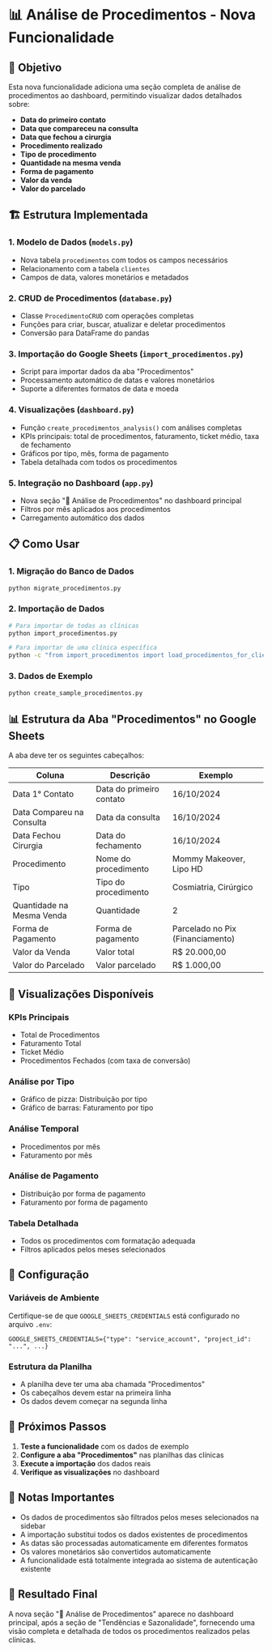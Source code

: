# 📊 Análise de Procedimentos - Nova Funcionalidade

## 🎯 Objetivo

Esta nova funcionalidade adiciona uma seção completa de análise de procedimentos ao dashboard, permitindo visualizar dados detalhados sobre:

- **Data do primeiro contato**
- **Data que compareceu na consulta**
- **Data que fechou a cirurgia**
- **Procedimento realizado**
- **Tipo de procedimento**
- **Quantidade na mesma venda**
- **Forma de pagamento**
- **Valor da venda**
- **Valor do parcelado**

## 🏗️ Estrutura Implementada

### 1. **Modelo de Dados** (`models.py`)

- Nova tabela `procedimentos` com todos os campos necessários
- Relacionamento com a tabela `clientes`
- Campos de data, valores monetários e metadados

### 2. **CRUD de Procedimentos** (`database.py`)

- Classe `ProcedimentoCRUD` com operações completas
- Funções para criar, buscar, atualizar e deletar procedimentos
- Conversão para DataFrame do pandas

### 3. **Importação do Google Sheets** (`import_procedimentos.py`)

- Script para importar dados da aba "Procedimentos"
- Processamento automático de datas e valores monetários
- Suporte a diferentes formatos de data e moeda

### 4. **Visualizações** (`dashboard.py`)

- Função `create_procedimentos_analysis()` com análises completas
- KPIs principais: total de procedimentos, faturamento, ticket médio, taxa de fechamento
- Gráficos por tipo, mês, forma de pagamento
- Tabela detalhada com todos os procedimentos

### 5. **Integração no Dashboard** (`app.py`)

- Nova seção "🏥 Análise de Procedimentos" no dashboard principal
- Filtros por mês aplicados aos procedimentos
- Carregamento automático dos dados

## 📋 Como Usar

### **1. Migração do Banco de Dados**

```bash
python migrate_procedimentos.py
```

### **2. Importação de Dados**

```bash
# Para importar de todas as clínicas
python import_procedimentos.py

# Para importar de uma clínica específica
python -c "from import_procedimentos import load_procedimentos_for_cliente; from database import cliente_crud; cliente = cliente_crud.get_all_clientes()[0]; load_procedimentos_for_cliente(cliente)"
```

### **3. Dados de Exemplo**

```bash
python create_sample_procedimentos.py
```

## 📊 Estrutura da Aba "Procedimentos" no Google Sheets

A aba deve ter os seguintes cabeçalhos:

| Coluna                    | Descrição                | Exemplo                          |
| ------------------------- | ------------------------ | -------------------------------- |
| Data 1° Contato           | Data do primeiro contato | 16/10/2024                       |
| Data Compareu na Consulta | Data da consulta         | 16/10/2024                       |
| Data Fechou Cirurgia      | Data do fechamento       | 16/10/2024                       |
| Procedimento              | Nome do procedimento     | Mommy Makeover, Lipo HD          |
| Tipo                      | Tipo do procedimento     | Cosmiatria, Cirúrgico            |
| Quantidade na Mesma Venda | Quantidade               | 2                                |
| Forma de Pagamento        | Forma de pagamento       | Parcelado no Pix (Financiamento) |
| Valor da Venda            | Valor total              | R$ 20.000,00                     |
| Valor do Parcelado        | Valor parcelado          | R$ 1.000,00                      |

## 🎨 Visualizações Disponíveis

### **KPIs Principais**

- Total de Procedimentos
- Faturamento Total
- Ticket Médio
- Procedimentos Fechados (com taxa de conversão)

### **Análise por Tipo**

- Gráfico de pizza: Distribuição por tipo
- Gráfico de barras: Faturamento por tipo

### **Análise Temporal**

- Procedimentos por mês
- Faturamento por mês

### **Análise de Pagamento**

- Distribuição por forma de pagamento
- Faturamento por forma de pagamento

### **Tabela Detalhada**

- Todos os procedimentos com formatação adequada
- Filtros aplicados pelos meses selecionados

## 🔧 Configuração

### **Variáveis de Ambiente**

Certifique-se de que `GOOGLE_SHEETS_CREDENTIALS` está configurado no arquivo `.env`:

```env
GOOGLE_SHEETS_CREDENTIALS={"type": "service_account", "project_id": "...", ...}
```

### **Estrutura da Planilha**

- A planilha deve ter uma aba chamada "Procedimentos"
- Os cabeçalhos devem estar na primeira linha
- Os dados devem começar na segunda linha

## 🚀 Próximos Passos

1. **Teste a funcionalidade** com os dados de exemplo
2. **Configure a aba "Procedimentos"** nas planilhas das clínicas
3. **Execute a importação** dos dados reais
4. **Verifique as visualizações** no dashboard

## 📝 Notas Importantes

- Os dados de procedimentos são filtrados pelos meses selecionados na sidebar
- A importação substitui todos os dados existentes de procedimentos
- As datas são processadas automaticamente em diferentes formatos
- Os valores monetários são convertidos automaticamente
- A funcionalidade está totalmente integrada ao sistema de autenticação existente

## 🎉 Resultado Final

A nova seção "🏥 Análise de Procedimentos" aparece no dashboard principal, após a seção de "Tendências e Sazonalidade", fornecendo uma visão completa e detalhada de todos os procedimentos realizados pelas clínicas.
